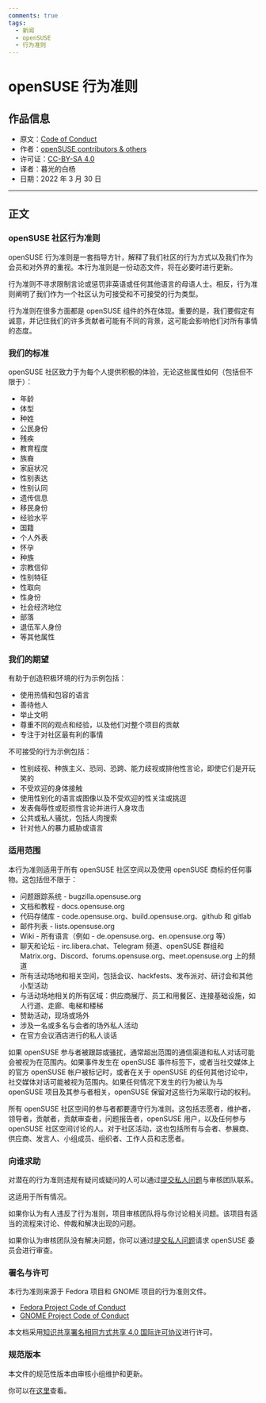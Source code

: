 ```yaml
---
comments: true
tags:
  - 新闻
  - openSUSE
  - 行为准则
---
```


# openSUSE 行为准则

## 作品信息

- 原文：[Code of Conduct](https://en.opensuse.org/Code_of_Conduct)
- 作者：[openSUSE contributors & others](https://en.opensuse.org/)
- 许可证：[CC-BY-SA 4.0](https://creativecommons.org/licenses/by-sa/4.0/)
- 译者：暮光的白杨
- 日期：2022 年 3 月 30 日

----

## 正文

### openSUSE 社区行为准则

openSUSE 行为准则是一套指导方针，解释了我们社区的行为方式以及我们作为会员和对外界的重视。本行为准则是一份动态文件，将在必要时进行更新。

行为准则不寻求限制言论或惩罚非英语或任何其他语言的母语人士。相反，行为准则阐明了我们作为一个社区认为可接受和不可接受的行为类型。

行为准则在很多方面都是 openSUSE 组件的外在体现。重要的是，我们要假定有诚意，并记住我们的许多贡献者可能有不同的背景，这可能会影响他们对所有事情的态度。

### 我们的标准

openSUSE 社区致力于为每个人提供积极的体验，无论这些属性如何（包括但不限于）：

- 年龄
- 体型
- 种姓
- 公民身份
- 残疾
- 教育程度
- 族裔
- 家庭状况
- 性别表达
- 性别认同
- 遗传信息
- 移民身份
- 经验水平
- 国籍
- 个人外表
- 怀孕
- 种族
- 宗教信仰
- 性别特征
- 性取向
- 性身份
- 社会经济地位
- 部落
- 退伍军人身份
- 等其他属性

### 我们的期望

有助于创造积极环境的行为示例包括：

- 使用热情和包容的语言
- 善待他人
- 举止文明
- 尊重不同的观点和经验，以及他们对整个项目的贡献
- 专注于对社区最有利的事情

不可接受的行为示例包括：

- 性别歧视、种族主义、恐同、恐跨、能力歧视或排他性言论，即使它们是开玩笑的
- 不受欢迎的身体接触
- 使用性别化的语言或图像以及不受欢迎的性关注或挑逗
- 发表侮辱性或贬损性言论并进行人身攻击
- 公共或私人骚扰，包括人肉搜索
- 针对他人的暴力威胁或语言

### 适用范围

本行为准则适用于所有 openSUSE 社区空间以及使用 openSUSE 商标的任何事物。这包括但不限于：

- 问题跟踪系统 - bugzilla.opensuse.org
- 文档和教程 - docs.opensuse.org
- 代码存储库 - code.opensuse.org、build.opensuse.org、github 和 gitlab
- 邮件列表 - lists.opensuse.org
- Wiki - 所有语言（例如 - de.opensuse.org、en.opensuse.org 等）
- 聊天和论坛 - irc.libera.chat、Telegram 频道、openSUSE 群组和 Matrix.org、Discord、forums.opensuse.org、meet.opensuse.org 上的频道
- 所有活动场地和相关空间，包括会议、hackfests、发布派对、研讨会和其他小型活动
- 与活动场地相关的所有区域：供应商展厅、员工和用餐区、连接基础设施，如人行道、走廊、电梯和楼梯
- 赞助活动，现场或场外
- 涉及一名或多名与会者的场外私人活动
- 在官方会议酒店进行的私人谈话

如果 openSUSE 参与者被跟踪或骚扰，通常超出范围的通信渠道和私人对话可能会被视为在范围内。如果事件发生在 openSUSE 事件标签下，或者当社交媒体上的官方 openSUSE 帐户被标记时，或者在关于 openSUSE 的任何其他讨论中，社交媒体对话可能被视为范围内。如果任何情况下发生的行为被认为与 openSUSE 项目及其参与者相关，openSUSE 保留对这些行为采取行动的权利。

所有 openSUSE 社区空间的参与者都要遵守行为准则。这包括志愿者，维护者，领导者，贡献者，贡献审查者，问题报告者，openSUSE 用户，以及任何参与 openSUSE 社区空间讨论的人。对于社区活动，这也包括所有与会者、参展商、供应商、发言人、小组成员、组织者、工作人员和志愿者。

### 向谁求助

对潜在的行为准则违规有疑问或疑问的人可以通过[提交私人问题](https://code.opensuse.org/project/coc/new_issue)与审核团队联系。

这适用于所有情况。

如果你认为有人违反了行为准则，项目审核团队将与你讨论相关问题。该项目有适当的流程来讨论、仲裁和解决出现的问题。

如果你认为审核团队没有解决问题，你可以通过[提交私人问题](https://code.opensuse.org/board/tickets/new_issue)请求 openSUSE 委员会进行审查。

### 署名与许可

本行为准则来源于 Fedora 项目和 GNOME 项目的行为准则文件。

- [Fedora Project Code of Conduct](https://docs.fedoraproject.org/en-US/project/code-of-conduct/) 
- [GNOME Project Code of Conduct](https://wiki.gnome.org/Foundation/CodeOfConduct) 

本文档采用[知识共享署名相同方式共享 4.0 国际许可协议](https://creativecommons.org/licenses/by-sa/4.0/)进行许可。

### 规范版本

本文件的规范性版本由审核小组维护和更新。

你可以在[这里](https://code.opensuse.org/project/coc/blob/main/f/Code-of-Conduct.md)查看。
